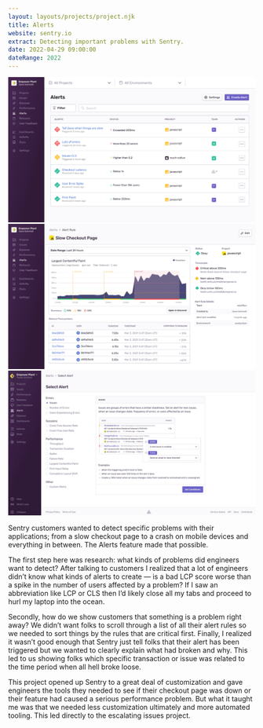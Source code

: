```yaml
---
layout: layouts/projects/project.njk
title: Alerts
website: sentry.io
extract: Detecting important problems with Sentry.
date: 2022-04-29 09:00:00
dateRange: 2022
---
```


<div class="carousel columns-7-13">
  <img src="/images/projects/alerts/alerts-01.webp" alt=""/>
  <img src="/images/projects/alerts/alerts-02.webp" alt=""/> 
  <img src="/images/projects/alerts/alerts-04.webp" alt=""/> 
</div>

<div class="columns-1-7">

<p class="intro">Sentry customers wanted to detect specific problems with their applications; from a slow checkout page to a crash on mobile devices and everything in between. The Alerts feature made that possible.</p>

The first step here was research: what kinds of problems did engineers want to detect? After talking to customers I realized that a lot of engineers didn’t know what kinds of alerts to create — is a bad LCP score worse than a spike in the number of users affected by a problem? If I saw an abbreviation like LCP or CLS then I’d likely close all my tabs and proceed to hurl my laptop into the ocean.

Secondly, how do we show customers that something is a problem right away? We didn’t want folks to scroll through a list of all their alert rules so we needed to sort things by the rules that are critical first. Finally, I realized it wasn’t good enough that Sentry just tell folks that their alert has been triggered but we wanted to clearly explain what had broken and why. This led to us showing folks which specific transaction or issue was related to the time period when all hell broke loose.

This project opened up Sentry to a great deal of customization and gave engineers the tools they needed to see if their checkout page was down or their feature had caused a serious performance problem. But what it taught me was that we needed less customization ultimately and more automated tooling. This led directly to the escalating issues project.

</div>
